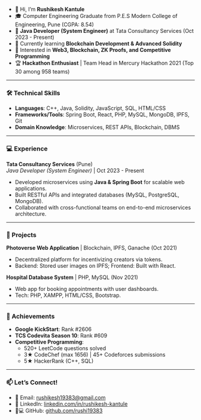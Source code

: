 - 👋 Hi, I’m **Rushikesh Kantule**  
- 🎓 Computer Engineering Graduate from P.E.S Modern College of Engineering, Pune (CGPA: 8.54)  
- 💼 **Java Developer (System Engineer)** at Tata Consultancy Services (Oct 2023 - Present)  
- 🌱 Currently learning **Blockchain Development & Advanced Solidity**  
- 🔭 Interested in **Web3, Blockchain, ZK Proofs, and Competitive Programming**  
- 🏆 **Hackathon Enthusiast** | Team Head in Mercury Hackathon 2021 (Top 30 among 958 teams)  

---

### 🛠️ Technical Skills  
- **Languages**: C++, Java, Solidity, JavaScript, SQL, HTML/CSS  
- **Frameworks/Tools**: Spring Boot, React, PHP, MySQL, MongoDB, IPFS, Git  
- **Domain Knowledge**: Microservices, REST APIs, Blockchain, DBMS  

---

### 💻 Experience  
**Tata Consultancy Services** (Pune)  
*Java Developer (System Engineer)* | Oct 2023 - Present  
- Developed microservices using **Java & Spring Boot** for scalable web applications.  
- Built RESTful APIs and integrated databases (MySQL, PostgreSQL, MongoDB).  
- Collaborated with cross-functional teams on end-to-end microservices architecture.  

---

### 🚀 Projects  
**Photoverse Web Application** | Blockchain, IPFS, Ganache (Oct 2021)  
- Decentralized platform for incentivizing creators via tokens.  
- Backend: Stored user images on IPFS; Frontend: Built with React.  

**Hospital Database System** | PHP, MySQL (Nov 2021)  
- Web app for booking appointments with user dashboards.  
- Tech: PHP, XAMPP, HTML/CSS, Bootstrap.  

---

### 🏅 Achievements  
- **Google KickStart**: Rank #2606  
- **TCS Codevita Season 10**: Rank #609  
- **Competitive Programming**:  
  - 520+ LeetCode questions solved  
  - 3★ CodeChef (max 1656) | 45+ Codeforces submissions  
  - 5★ HackerRank (C++, SQL)  

---

### 📫 Let’s Connect!  
- 📧 Email: [rushikesh19383@gmail.com](mailto:rushikesh19383@gmail.com)  
- 💼 LinkedIn: [linkedin.com/in/rushikesh-kantule](https://linkedin.com/in/rushikesh-kantule)  
- 👨💻 GitHub: [github.com/rushi19383](https://github.com/rushi19383)  

<!---
rushi19383/rushi19383 is a ✨ special ✨ repository because its `README.md` (this file) appears on your GitHub profile.
--->
